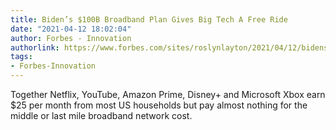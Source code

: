 ```yaml
---
title: Biden’s $100B Broadband Plan Gives Big Tech A Free Ride
date: "2021-04-12 18:02:04"
author: Forbes - Innovation
authorlink: https://www.forbes.com/sites/roslynlayton/2021/04/12/bidens-100b-broadband-plan-gives-big-tech-a-free-ride/
tags:
- Forbes-Innovation
---
```

Together Netflix, YouTube, Amazon Prime, Disney+ and Microsoft Xbox earn $25 per month from most US households but pay almost nothing for the middle or last mile broadband network cost.